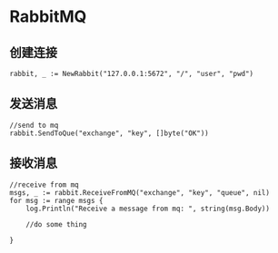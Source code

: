 # RabbitMQ

## 创建连接
```
rabbit, _ := NewRabbit("127.0.0.1:5672", "/", "user", "pwd")

```

## 发送消息
```
//send to mq
rabbit.SendToQue("exchange", "key", []byte("OK"))

```

## 接收消息
```
//receive from mq
msgs, _ := rabbit.ReceiveFromMQ("exchange", "key", "queue", nil)
for msg := range msgs {
    log.Println("Receive a message from mq: ", string(msg.Body))

    //do some thing

}
```